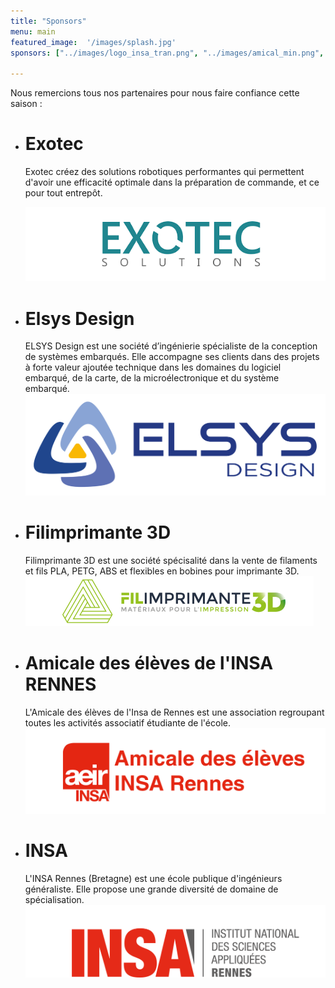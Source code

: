 ```yaml
---
title: "Sponsors"
menu: main
featured_image:  '/images/splash.jpg'
sponsors: ["../images/logo_insa_tran.png", "../images/amical_min.png", "../images/logo_exotec_0.png", "../images/elsys.png", "../images/filimprimente3DLogo.jpeg"]

---
```


Nous remercions tous nos partenaires pour nous faire confiance cette saison :

*  #  Exotec
    Exotec créez des solutions robotiques performantes qui permettent d'avoir une efficacité optimale dans la préparation de commande, et ce pour tout entrepôt.

    ![Exotec_logo](/images/exotec.png)

*  # Elsys Design
    ELSYS Design est une société d’ingénierie spécialiste de la conception de systèmes embarqués. Elle accompagne ses clients dans des projets à forte  valeur ajoutée technique dans les domaines du logiciel embarqué, de la carte, de la microélectronique et du système embarqué.
    ![Elsys_logo](/images/elsys.png)


* # Filimprimante 3D
    Filimprimante 3D est une société spécisalité dans la vente de filaments et fils PLA, PETG, ABS et flexibles en bobines pour imprimante 3D.
    ![Filimprimante_logo](/images/filimprimante.png)


*  # Amicale des élèves de l'INSA RENNES
    L'Amicale des élèves de l'Insa de Rennes est une association regroupant toutes les activités associatif étudiante de l'école.
    ![Amicale_logo](/images/amical.png)


*  # INSA
   L'INSA Rennes (Bretagne) est une école publique d'ingénieurs généraliste. Elle propose une grande diversité de domaine de spécialisation.
    ![INSA_logo](/images/logo_insa.png)



